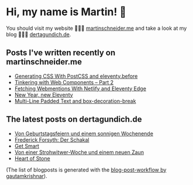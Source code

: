 # Hi, my name is Martin! 👋 
You should visit my website 👨🏼‍💻  [martinschneider.me](https://martinschneider.me) and take a look at my blog 🤷🏼‍♂️ [dertagundich.de](https://www.dertagundich.de).

## Posts I've written recently on martinschneider.me
<!-- MSME-POST-LIST:START -->
- [Generating CSS With PostCSS and eleventy.before](https://martinschneider.me/articles/generating-css-with-postcss-and-eleventy-before/)
- [Tinkering with Web Components – Part 2](https://martinschneider.me/articles/tinkering-with-web-components-part-2/)
- [Fetching Webmentions With Netlify and Eleventy Edge](https://martinschneider.me/articles/fetching-webmentions-with-netlify-and-eleventy-edge/)
- [New Year, new Eleventy](https://martinschneider.me/articles/new-year-new-eleventy/)
- [Multi-Line Padded Text and box-decoration-break](https://martinschneider.me/articles/multi-line-padded-text-and-box-decoration-break/)
<!-- MSME-POST-LIST:END -->

## The latest posts on dertagundich.de
<!-- DTUI-POST-LIST:START -->
- [Von Geburtstagsfeiern und einem sonnigen Wochenende](https://www.dertagundich.de/blog/2023/08/von-geburtstagsfeiern-und-einem-sonnigen-wochenende)
- [Frederick Forsyth: Der Schakal](https://www.dertagundich.de/blog/2023/08/frederick-forsyth-der-schakal)
- [Get Smart](https://www.dertagundich.de/blog/2023/08/get-smart)
- [Von einer Strohwitwer-Woche und einem neuen Zaun](https://www.dertagundich.de/blog/2023/08/von-einer-strohwitwer-woche-und-einem-neuen-zaun)
- [Heart of Stone](https://www.dertagundich.de/blog/2023/08/heart-of-stone)
<!-- DTUI-POST-LIST:END -->

(The list of blogposts is generated with the [blog-post-workflow by gautamkrishnar](https://github.com/gautamkrishnar/blog-post-workflow)).
